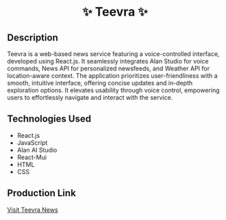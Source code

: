 <h1 align="center">
       ✨  Teevra  ✨
</h1>

## Description

Teevra is a web-based news service featuring a voice-controlled interface, developed using React.js. It seamlessly integrates Alan Studio for voice commands, News API for personalized newsfeeds, and Weather API for location-aware context. The application prioritizes user-friendliness with a smooth, intuitive interface, offering concise updates and in-depth exploration options. It elevates usability through voice control, empowering users to effortlessly navigate and interact with the service.

## Technologies Used

- React.js
- JavaScript
- Alan AI Studio
- React-Mui
- HTML
- CSS

## Production Link

[Visit Teevra News](https://teevra-news.netlify.app/)
